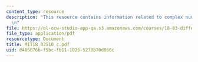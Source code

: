 ```yaml
---
content_type: resource
description: "This resource contains information related to complex numbers. \r\n\r\
  \n"
file: https://ol-ocw-studio-app-qa.s3.amazonaws.com/courses/18-03-differential-equations-spring-2010/8405876bf5bcfb1110265278b70d066c_MIT18_03S10_c.pdf
file_type: application/pdf
resourcetype: Document
title: MIT18_03S10_c.pdf
uid: 8405876b-f5bc-fb11-1026-5278b70d066c
---
```

